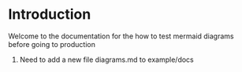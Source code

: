 # Introduction

Welcome to the documentation for the how to test mermaid diagrams before going to production

1. Need to add a new file diagrams.md to example/docs

